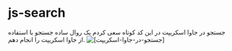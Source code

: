 # js-search
جستجو در جاوا اسکریپت
در این کد کوتاه سعی کردم یک روال ساده جستجو با استفاده از جاوا اسکریپت را انجام دهم.
![[جستجو-در-جاوا-اسکریپت]](https://github.com/[mtzare22]/[js-search]/[main]/img/img.jpg?raw=true)